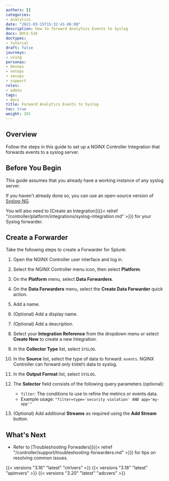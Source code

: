 ```yaml
---
authors: []
categories:
- analytics
date: "2021-03-15T15:32:41-06:00"
description: How to forward Analytics Events to Syslog
docs: DOCS-534
doctypes:
- tutorial
draft: false
journeys:
- using
personas:
- devops
- netops
- secops
- support
roles:
- admin
tags:
- docs
title: Forward Analytics Events to Syslog
toc: true
weight: 201
---
```


## Overview

Follow the steps in this guide to set up a NGINX Controller Integration that forwards events to a syslog server.

## Before You Begin

This guide assumes that you already have a working instance of any syslog server.

If you haven't already done so, you can use an open-source version of [Syslog-NG](https://www.syslog-ng.com/products/open-source-log-management/).

You will also need to [Create an Integration]({{< relref "/controller/platform/integrations/syslog-integration.md" >}}) for your Syslog forwarder.

## Create a Forwarder

Take the following steps to create a Forwarder for Splunk:

1. Open the NGINX Controller user interface and log in.
1. Select the NGINX Controller menu icon, then select **Platform**.
1. On the **Platform** menu, select **Data Forwarders**.
1. On the **Data Forwarders** menu, select the **Create Data Forwarder** quick action.
1. Add a name.
1. (Optional) Add a display name.
1. (Optional) Add a description.
1. Select your **Integration Reference** from the dropdown menu or select **Create New** to create a new Integration.
1. In the **Collector Type** list, select `SYSLOG`.
1. In the **Source** list, select the type of data to forward: `events`. NGINX Controller can forward only `EVENTS` data to syslog.
1. In the **Output Format** list, select `SYSLOG`.
1. The **Selector** field consists of the following query parameters (optional):
  
   - `filter`: The conditions to use to refine the metrics or events data.
   - Example usage: `"filter=type='security violation' AND app='my-app'"`

1. (Optional) Add additional **Streams** as required using the **Add Stream** button.

## What's Next

- Refer to [Troubleshooting Forwaders]({{< relref "/controller/support/troubleshooting-forwarders.md" >}}) for tips on resolving common issues.

{{< versions "3.16" "latest" "ctrlvers" >}}
{{< versions "3.18" "latest" "apimvers" >}}
{{< versions "3.20" "latest" "adcvers" >}}